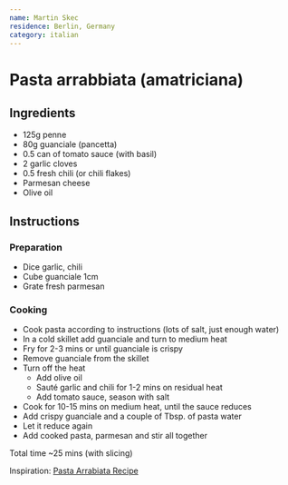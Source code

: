 ```yaml
---
name: Martin Skec
residence: Berlin, Germany
category: italian
---
```


# Pasta arrabbiata (amatriciana)

## Ingredients 
* 125g penne
* 80g guanciale (pancetta)
* 0.5 can of tomato sauce (with basil)
* 2 garlic cloves
* 0.5 fresh chili (or chili flakes)
* Parmesan cheese
* Olive oil

## Instructions
### Preparation
* Dice garlic, chili
* Cube guanciale 1cm
* Grate fresh parmesan

### Cooking
* Cook pasta according to instructions (lots of salt, just enough water)
* In a cold skillet add guanciale and turn to medium heat
* Fry for 2-3 mins or until guanciale is crispy
* Remove guanciale from the skillet
* Turn off the heat
    * Add olive oil
    * Sauté garlic and chili for 1-2 mins on residual heat
    * Add tomato sauce, season with salt
* Cook for 10-15 mins on medium heat, until the sauce reduces
* Add crispy guanciale and a couple of Tbsp. of pasta water
* Let it reduce again
* Add cooked pasta, parmesan and stir all together 

Total time ~25 mins (with slicing)

Inspiration: [Pasta Arrabiata Recipe](https://www.youtube.com/watch?v=XHKAWWnw4aQ)

